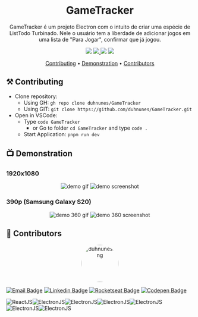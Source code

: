 <h1 align="center">GameTracker</h1>

<p align="center">
  GameTracker é um projeto Electron com o intuito de criar uma espécie de ListTodo Turbinado. Nele o usuário tem a liberdade de adicionar jogos em uma lista de "Para Jogar", confirmar que já jogou.
</p>

<p align="center">
  <img src="https://img.shields.io/badge/build-WIP-bda435?style=flat" />
  <a href="https://choosealicense.com/licenses/mit/" target="_blank" rel="noopener noreferrer">
    <img src="https://img.shields.io/badge/license-MIT-green?style=flat" />
  </a>
  <img src="https://img.shields.io/badge/ReactJS-61DAFB?style=flat" />
  <img src="https://img.shields.io/badge/Electron-47848F?style=flat" />
</p>

<p align="center">
 <a href="#instalation">Contributing</a> • 
 <a href="#demonstration">Demonstration</a> • 
 <a href="#autor">Contributors</a>
</p>


## ⚒️ Contributing

- Clone repository:
  - Using GH: `gh repo clone duhnunes/GameTracker`
  - Using GIT: `git clone https://github.com/duhnunes/GameTracker.git`
- Open in VSCode:
  - Type `code GameTracker`
    - or Go to folder `cd GameTracker` and type `code .`
  - Start Application: `pnpm run dev`

## 📺 Demonstration

### 1920x1080

<p align="center">
  <img src="./.github/imgs/demo.gif" alt="demo gif" />
  <img src="./.github/imgs/demo.jpeg" alt="demo screenshot" />
</p>

### 390p (Samsung Galaxy S20)

<p align="center">
  <img src="./.github/imgs/demo360.gif" alt="demo 360 gif" />
  <img src="./.github/imgs/demo360.jpeg" alt="demo 360 screenshot" />
</p>

## 👥 Contributors

<p align="center">
  <img style="border-radius: 50%;" src="https://github.com/duhnunes.png" width="100px" alt="duhnunes.png" />
</p>

<p align="center">

[![Email Badge](https://img.shields.io/badge/-duhnunes.dev@gmail.com-D14836?style=flat-square&labelColor=D14836&logo=gmail&logoColor=white&link=mailto:duhnunes.dev@gmail.com)](mailto:duhnunes.dev@gmail.com)
[![Linkedin Badge](https://img.shields.io/badge/-duhnunes-0077B5?style=flat-square&labelColor=0077B5&logo=linkedin&logoColor=white&link=https://linkedin.com/in/duhnunes/)](https://linkedin.com/in/duhnunes/)
[![Rocketseat Badge](https://img.shields.io/badge/-duhnunes-9956f6?style=flat-square&labelColor=9956f6&logo=rocket&logoColor=white&link=https://app.rocketseat.com.br/me/duhnunes)](https://app.rocketseat.com.br/me/duhnunes)
[![Codepen Badge](https://img.shields.io/badge/-duhnunes-262626?style=flat-square&labelColor=262626&logo=codepen&logoColor=white&link=https://codepen.io/DuH-Nunes)](https://codepen.io/DuH-Nunes)

</p>

<img src="https://dummyimage.com/15x15/61DAFB/61DAFB&text=+" alt="ReactJS" /><img src="https://dummyimage.com/15x15/47848F/47848F&text=+" alt="ElectronJS" /><img src="https://dummyimage.com/15x15/bda435/bda435&text=+" alt="ElectronJS" /><img src="https://dummyimage.com/15x15/D14836/D14836&text=+" alt="ElectronJS" /><img src="https://dummyimage.com/15x15/0077B5/0077B5&text=+" alt="ElectronJS" /><img src="https://dummyimage.com/15x15/9956f6/9956f6&text=+" alt="ElectronJS" /><img src="https://dummyimage.com/15x15/262626/262626&text=+" alt="ElectronJS" />